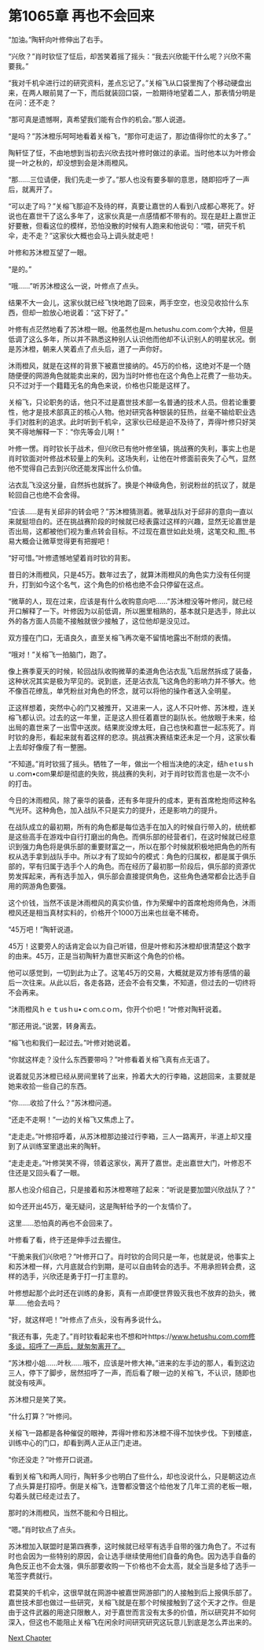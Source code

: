 # 第1065章 再也不会回来

“加油。”陶轩向叶修伸出了右手。

“兴欣？”肖时钦怔了怔后，却苦笑着摇了摇头：“我去兴欣能干什么呢？兴欣不需要我。”

“我对千机伞进行过的研究资料，差点忘记了。”关榕飞从口袋里掏了个移动硬盘出来，在两人眼前晃了一下，而后就装回口袋，一脸期待地望着二人，那表情分明是在问：还不走？

“那可真是遗憾啊，真希望我们能有合作的机会。”那人说道。

“是吗？”苏沐橙乐呵呵地看着关榕飞，“那你可走运了，那边值得你忙的太多了。”

陶轩怔了怔，不由地想到当初去兴欣去找叶修时做过的承诺。当时他本以为叶修会提一叶之秋的，却没想到会是沐雨橙风。

“那……三位请便，我们先走一步了。”那人也没有要多聊的意思，随即招呼了一声后，就离开了。

“可以走了吗？”关榕飞那迫不及待的样，真要让嘉世的人看到八成都心寒死了。好说也在嘉世干了这么多年了，这家伙真是一点感情都不带有的。现在是赶上嘉世正好要散，但看这位的模样，恐怕没散的时候有人跑来和他说句：“喂，研究千机伞，走不走？”这家伙大概也会马上调头就走吧！

叶修和苏沐橙互望了一眼。

“是的。”

“哦……”听苏沐橙这么一说，叶修点了点头。

结果不大一会儿，这家伙就已经飞快地跑了回来，两手空空，也没见收拾什么东西，但却一脸放心地说着：“这下好了。”

叶修有点茫然地看了苏沐橙一眼。他虽然也是m.hetushu.com.com个大神，但是低调了这么多年，所以并不熟悉这种别人认识他而他却不认识别人的明星状况。倒是苏沐橙，朝来人笑着点了点头后，道了一声你好。

沐雨橙风，就是在这样的背景下被嘉世接纳的。45万的价格，这绝对不是一个随随便便的网游角色就能卖出来的，因为当时叶修也在这个角色上花费了一些功夫。只不过对于一个籍籍无名的角色来说，价格也只能是这样了。

关榕飞，只论职务的话，他只不过是嘉世技术部一名普通的技术人员。但若论重要性，他才是技术部真正的核心人物。他对研究各种银装的狂热，丝毫不输给职业选手们对胜利的追求。此时听到千机伞，这家伙已经是迫不及待了，弄得叶修只好哭笑不得地解释一下：“你先等会儿啊！”

叶修一愣。肖时钦长于战术，但兴欣已有他叶修坐镇，挑战赛的失利，事实上也是肖时钦面对叶修战术较量上的失利。这场失利，让他在叶修面前丧失了心气，显然他不觉得自己去到兴欣还能发挥出什么价值。

沾衣乱飞没这分量，自然拆也就拆了。换是个神级角色，别说粉丝的抗议了，就是轮回自己也绝不会舍得。

“应该……是有关邱非的转会吧？”苏沐橙猜测着。微草战队对于邱非的意向一直以来就挺坦白的。还在挑战赛阶段的时候就已经表露过这样的兴趣，显然无论嘉世是否出局，这都被他们视为重点转会目标。不过现在嘉世如此处境，这笔交和_图_书易大概会让微草觉得更有把握吧！

“好可惜。”叶修遗憾地望着肖时钦的背影。

昔日的沐雨橙风，只是45万。数年过去了，就算沐雨橙风的角色实力没有任何提升，打到如今这个名气，这个角色的价格也绝不会只停留在这点。

“微草的人，现在过来，应该是有什么收购意向吧……”苏沐橙没等叶修问，就已经开口解释了一下。叶修因为以前低调，所以圈里相熟的，基本就只是选手，除此以外的各方面人员能不接触就很少接触了，这位他却是没见过。

双方撞在门口，无语良久，直至关榕飞再次毫不留情地露出不耐烦的表情。

“哦对！”关榕飞一拍脑门，跑了。

像上赛季夏天的时候，轮回战队收购微草的柔道角色沾衣乱飞后居然拆成了装备，这种状况其实是极为罕见的。说到底，还是沾衣乱飞这角色的影响力并不够大。他不像百花缭乱，单凭粉丝对角色的怀念，就可以将他的操作者送入全明星。

正这样想着，突然中心的门又被推开，又进来一人，这人不只叶修、苏沐橙，连关榕飞都认识。过去的这一年里，正是这人担任着嘉世的副队长。他放眼于未来，给出局的嘉世来了一出雪中送炭。结果炭没燎太旺，自己也快和嘉世一起冻死了。肖时钦的身形，看起来就有着这样的悲凉。挑战赛决赛结束还未足一个月，这家伙看上去却好像瘦了有一整圈。

“不知道。”肖时钦摇了摇头。牺牲了一年，做出一个相当决绝的决定，结hｅtｕsｈｕ.coｍ•com果却是彻底的失败，挑战赛的失利，对于肖时钦而言也是一次不小的打击。

今日的沐雨橙风，除了豪华的装备，还有多年提升的成本，更有首席枪炮师这种名气光环。这种角色，加入战队不只是实力的提升，还是影响力的提升。

在战队成立的最初期，所有的角色都是每位选手在加入的时候自行带入的，统统都是这些高手在游戏中自行打磨出的角色。而俱乐部的经营者们，在这时候就已经意识到强力角色将是俱乐部的重要财富之一，所以在那个时候就积极地把角色的所有权从选手拿到战队手中。所以才有了现如今的模式：角色的归属权，都是属于俱乐部的，罕有归属于选手个人的角色。而在经历了最初那一阶段后，俱乐部的资源优势发挥起来，再有选手加入，俱乐部会直接提供角色，这些角色通常都会比选手自用的网游角色要强。

这个价钱，当然不该是沐雨橙风的真实价值，作为荣耀中的首席枪炮师角色，沐雨橙风还是相当真材实料的，价格开个1000万出来也丝毫不稀奇。

“45万吧！”陶轩说道。

45万！这要旁人的话肯定会以为自己听错，但是叶修和苏沐橙却很清楚这个数字的由来。45万，正是当初陶轩为嘉世买断这个角色的价格。

他可以感觉到，一切到此为止了。这笔45万的交易，大概就是双方掺有感情的最后一次往来。从此以后，各走各路，还会不会有交集，不知道，但过去的一切终将不会再来。

“沐雨橙风ｈｅｔusｈu•ｃoｍ.cｏｍ，你开个价吧！”叶修对陶轩说着。

“那还用说。”说罢，转身离去。

“榕飞也和我们一起过去。”叶修对她说着。

“你就这样走？没什么东西要带吗？”叶修看着关榕飞真有点无语了。

说着就见苏沐橙已经从房间里转了出来，拎着大大的行李箱，这趟回来，主要就是她来收拾一些自己的东西。

“你……收拾了什么？”苏沐橙问道。

“还走不走啊！”一边的关榕飞又焦虑上了。

“走走走。”叶修招呼着，从苏沐橙那边接过行李箱，三人一路离开，半道上却又撞到了从训练室里退出来的陶轩。

“走走走走。”叶修哭笑不得，领着这家伙，离开了嘉世。走出嘉世大门，叶修忍不住还是又回头看了一眼。

那人也没介绍自己，只是接着和苏沐橙寒暄了起来：“听说是要加盟兴欣战队了？”

如今还开出45万，毫无疑问，这是陶轩给予的一个友情价了。

这里……恐怕真的再也不会回来了。

叶修看了看，终于还是伸手过去握住。

“干脆来我们兴欣吧？”叶修开口了。肖时钦的合同只是一年，也就是说，他事实上和苏沐橙一样，六月底就合约到期，是可以自由转会的选手。不用承担转会费，这样的选手，兴欣还是勇于打一打主意的。

叶修想起那个此时还在训练的身影，真有一点即便世界毁灭我也不放弃的劲头，微草……他会去吗？

“好，就这样吧！”叶修点了点头，没有再多说什么。

“我还有事，先走了。”肖时钦看起来也不想和叶https://www.hetushu.com.com修多谈，招呼了一声后，就匆匆离开了。

“苏沐橙小姐……叶秋……哦不，应该是叶修大神。”进来的左手边的那人，看到这边三人，停下了脚步，居然招呼了一声，而后看了眼一边的关榕飞，不认识，随即也就没有吱声。

苏沐橙只是笑了笑。

“什么打算？”叶修问。

关榕飞一路都是各种催促的眼神，弄得叶修和苏沐橙不得不加快步伐。下到楼底，训练中心的门口，却看到两人正从正门走进。

“你还没走？”叶修开口说道。

看到关榕飞和两人同行，陶轩多少也明白了些什么，却也没说什么，只是朝这边点了点头算是打招呼。倒是关榕飞，连瞥都没瞥这个给他发了几年工资的老板一眼，勾着头就已经走过去了。

那时的沐雨橙风，当然不能和今日相比。

“嗯。”肖时钦点了点头。

苏沐橙加入联盟时是第四赛季，这时候就已经罕有选手自带的强力角色了。不过有时也会因为一些特别的原因，会让选手继续使用他们自备的角色。因为选手自备的角色反正也不会太强，俱乐部要收购一下价格也不会太高，就全当是多给了选手一笔签字费就行。

君莫笑的千机伞，这很早就在网游中被嘉世网游部门的人接触到后上报俱乐部了。嘉世技术部也做过一些研究，关榕飞就是在那个时候接触到了这个天才之作。但是由于这件武器的用途只限散人，对于嘉世而言没有太多的价值，所以研究并不如何深入，但这也不能阻止关榕飞在闲余时间研究研究这玩意儿到底是怎么弄出来的。



[Next Chapter](%E7%AC%AC1066%E7%AB%A0%20%E8%A6%81%E6%AD%A3%E8%A7%84.md)